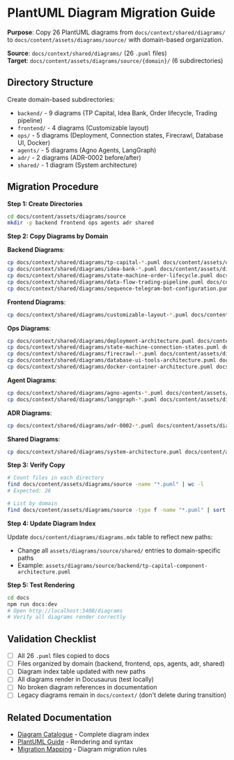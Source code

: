 # PlantUML Diagram Migration Guide

**Purpose**: Copy 26 PlantUML diagrams from `docs/context/shared/diagrams/` to `docs/content/assets/diagrams/source/` with domain-based organization.

**Source**: `docs/context/shared/diagrams/` (26 `.puml` files)  
**Target**: `docs/content/assets/diagrams/source/{domain}/` (6 subdirectories)

## Directory Structure

Create domain-based subdirectories:

- `backend/` - 9 diagrams (TP Capital, Idea Bank, Order lifecycle, Trading pipeline)
- `frontend/` - 4 diagrams (Customizable layout)
- `ops/` - 5 diagrams (Deployment, Connection states, Firecrawl, Database UI, Docker)
- `agents/` - 5 diagrams (Agno Agents, LangGraph)
- `adr/` - 2 diagrams (ADR-0002 before/after)
- `shared/` - 1 diagram (System architecture)

## Migration Procedure

**Step 1: Create Directories**

```bash
cd docs/content/assets/diagrams/source
mkdir -p backend frontend ops agents adr shared
```

**Step 2: Copy Diagrams by Domain**

**Backend Diagrams**:

```bash
cp docs/context/shared/diagrams/tp-capital-*.puml docs/content/assets/diagrams/source/backend/
cp docs/context/shared/diagrams/idea-bank-*.puml docs/content/assets/diagrams/source/backend/
cp docs/context/shared/diagrams/state-machine-order-lifecycle.puml docs/content/assets/diagrams/source/backend/
cp docs/context/shared/diagrams/data-flow-trading-pipeline.puml docs/content/assets/diagrams/source/backend/
cp docs/context/shared/diagrams/sequence-telegram-bot-configuration.puml docs/content/assets/diagrams/source/backend/
```

**Frontend Diagrams**:

```bash
cp docs/context/shared/diagrams/customizable-layout-*.puml docs/content/assets/diagrams/source/frontend/
```

**Ops Diagrams**:

```bash
cp docs/context/shared/diagrams/deployment-architecture.puml docs/content/assets/diagrams/source/ops/
cp docs/context/shared/diagrams/state-machine-connection-states.puml docs/content/assets/diagrams/source/ops/
cp docs/context/shared/diagrams/firecrawl-*.puml docs/content/assets/diagrams/source/ops/
cp docs/context/shared/diagrams/database-ui-tools-architecture.puml docs/content/assets/diagrams/source/ops/
cp docs/context/shared/diagrams/docker-container-architecture.puml docs/content/assets/diagrams/source/ops/
```

**Agent Diagrams**:

```bash
cp docs/context/shared/diagrams/agno-agents-*.puml docs/content/assets/diagrams/source/agents/
cp docs/context/shared/diagrams/langgraph-*.puml docs/content/assets/diagrams/source/agents/
```

**ADR Diagrams**:

```bash
cp docs/context/shared/diagrams/adr-0002-*.puml docs/content/assets/diagrams/source/adr/
```

**Shared Diagrams**:

```bash
cp docs/context/shared/diagrams/system-architecture.puml docs/content/assets/diagrams/source/shared/
```

**Step 3: Verify Copy**

```bash
# Count files in each directory
find docs/content/assets/diagrams/source -name "*.puml" | wc -l
# Expected: 26

# List by domain
find docs/content/assets/diagrams/source -type f -name "*.puml" | sort
```

**Step 4: Update Diagram Index**

Update `docs/content/diagrams/diagrams.mdx` table to reflect new paths:

- Change all `assets/diagrams/source/shared/` entries to domain-specific paths
- Example: `assets/diagrams/source/backend/tp-capital-component-architecture.puml`

**Step 5: Test Rendering**

```bash
cd docs
npm run docs:dev
# Open http://localhost:3400/diagrams
# Verify all diagrams render correctly
```

## Validation Checklist

- [ ] All 26 `.puml` files copied to docs
- [ ] Files organized by domain (backend, frontend, ops, agents, adr, shared)
- [ ] Diagram index table updated with new paths
- [ ] All diagrams render in Docusaurus (test locally)
- [ ] No broken diagram references in documentation
- [ ] Legacy diagrams remain in `docs/context/` (don't delete during transition)

## Related Documentation

- [Diagram Catalogue](../content/diagrams/diagrams.mdx) - Complete diagram index
- [PlantUML Guide](../content/tools/plantuml/overview) - Rendering and syntax
- [Migration Mapping](../migration/MIGRATION-MAPPING.md) - Diagram migration rules
